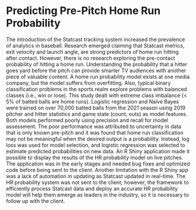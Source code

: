 # Predicting Pre-Pitch Home Run Probability
The introduction of the Statcast tracking system increased the prevalence of analytics in baseball. Research emerged claiming that Statcast metrics, exit velocity and launch angle, are strong predictors of home run hitting after contact. However, there is no research exploring the pre-contact probability of hitting a home run. Understanding the probability that a hitter goes yard before the pitch can provide smarter TV audiences with another piece of valuable content. A home run probability model exists at one media company, but the model suffers from overfitting. Also, typical binary classification problems in the sports realm explore problems with balanced classes (i.e., win or lose). This study dealt with extreme class imbalance (< 5% of batted balls are home runs). Logistic regression and Naïve Bayes were trained on over 70,000 batted balls from the 2021 season using 2019 pitcher and hitter statistics and game state (count, outs) as model features. Both models performed poorly using precision and recall for model assessment. The poor performance was attributed to uncertainty in data that is only known pre-pitch and it was found that home run classification may not be meaningful when the desired output is a probability. Instead, log loss was used for model selection, and logistic regression was selected to estimate predicted probabilities on new data. An R Shiny application made it possible to display the results of the HR probability model on live pitches. The application was in the early stages and needed bug fixes and optimized code before being sent to the client. Another limitation with the R Shiny app was a lack of automation in updating as Statcast updated in real-time. The HR probability system was not sent to the client; however, the framework to efficiently process Statcast data and deploy an accurate HR probability model will help them emerge as leaders in the industry, so it is necessary to follow up with the client.
